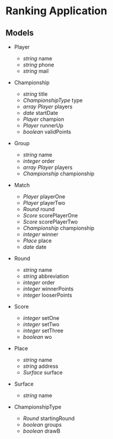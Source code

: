 # Ranking Application

## Models

* Player
    * *string* name
    * *string* phone
    * *string* mail

* Championship
    * *string* title
    * *ChampionshipType* type
    * *array Player* players
    * *date* startDate
    * *Player* champion
    * *Player* runnerUp
    * *boolean* validPoints

* Group
    * *string* name
    * *integer* order
    * *array Player* players
    * *Championship* championship

* Match
    * *Player* playerOne
    * *Player* playerTwo
    * *Round* round
    * *Score* scorePlayerOne
    * *Score* scorePlayerTwo
    * *Championship* championship
    * *integer* winner
    * *Place* place
    * *date* date

* Round
    * *string* name
    * *string* abbreviation
    * *integer* order
    * *integer* winnerPoints
    * *integer* looserPoints

* Score
    * *integer* setOne
    * *integer* setTwo
    * *integer* setThree
    * *boolean* wo

* Place
    * *string* name
    * *string* address
    * *Surface* surface

* Surface
    * *string* name

* ChampionshipType
    * *Round* startingRound
    * *boolean* groups
    * *boolean* drawB
